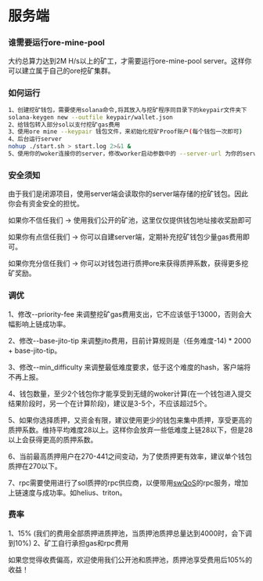 # 服务端

### 谁需要运行ore-mine-pool
大约总算力达到2M H/s以上的矿工，才需要运行ore-mine-pool server。这样你可以建立属于自己的ore挖矿集群。

### 如何运行

```bash
1、创建挖矿钱包，需要使用solana命令,将其放入与挖矿程序同目录下的keypair文件夹下
solana-keygen new --outfile keypair/wallet.json
2、给钱包转入部分sol以支付挖矿gas费用
3、使用ore mine --keypair 钱包文件，来初始化挖矿Proof账户(每个钱包一次即可)
4、后台运行server
nohup ./start.sh > start.log 2>&1 &
5、使用你的woker连接你的server，修改worker启动参数中的 --server-url 为你的server地址
```

### 安全须知
由于我们是闭源项目，使用server端会读取你的server端存储的挖矿钱包。因此你会有资金安全的担忧。

如果你不信任我们 ->  使用我们公开的矿池，这里仅仅提供钱包地址接收奖励即可

如果你有点信任我们 -> 你可以自建server端，定期补充挖矿钱包少量gas费用即可。

如果你充分信任我们 -> 你可以对钱包进行质押ore来获得质押系数，获得更多挖矿奖励。

### 调优
1、修改--priority-fee 来调整挖矿gas费用支出，它不应该低于13000，否则会大幅影响上链成功率。

2、修改--base-jito-tip 来调整jito费用，目前计算规则是（任务难度-14) * 2000 + base-jito-tip。

3、修改--min_difficulty 来调整最低难度要求，低于这个难度的hash，客户端将不再上报。

4、钱包数量，至少2个钱包你才能享受到无缝的woker计算(在一个钱包进入提交结果阶段时，另一个在计算阶段)，建议是3-5个，不应该超过5个。

5、如果你选择质押，又资金有限，建议使用更少的钱包来集中质押，享受更高的质押系数。维持平均难度28以上。这样你会放弃一些低难度上链28以下，但是28以上会获得更高的质押系数。

6、当前最高质押用户在270-441之间变动，为了使质押更有效率，建议单个钱包质押在270以下。

7、rpc需要使用进行了sol质押的rpc供应商，以便带用[swQoS](https://www.helius.dev/blog/stake-weighted-quality-of-service-everything-you-need-to-know)的rpc服务，增加上链速度与成功率。如helius、triton。

### 费率

1、15% (我们的费用全部质押进质押池，当质押池质押总量达到4000时，会下调到10%)
2、矿工自行承担gas和rpc费用

如果您觉得收费偏高，欢迎使用我们公开池和质押池，质押池享受费用后105%的收益！
